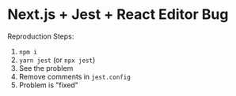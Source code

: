 # Next.js + Jest + React Editor Bug

Reproduction Steps:

1. `npm i`
1. `yarn jest` (or `npx jest`)
1. See the problem
1. Remove comments in `jest.config`
1. Problem is "fixed"